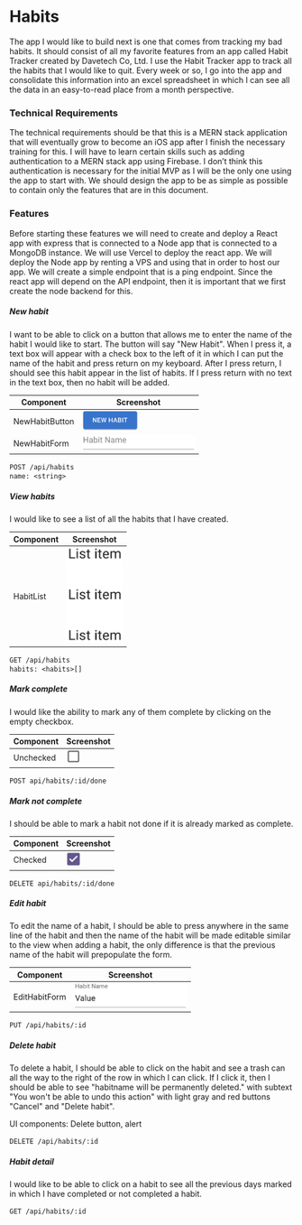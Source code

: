 # Habits 

The app I would like to build next is one that comes from tracking my bad habits. It should consist of all my favorite features from an app called Habit Tracker created by Davetech Co, Ltd. I use the Habit Tracker app to track all the habits that I would like to quit. Every week or so, I go into the app and consolidate this information into an excel spreadsheet in which I can see all the data in an easy-to-read place from a month perspective.

### Technical Requirements

The technical requirements should be that this is a MERN stack application that will eventually grow to become an iOS app after I finish the necessary training for this. I will have to learn certain skills such as adding authentication to a MERN stack app using Firebase. I don’t think this authentication is necessary for the initial MVP as I will be the only one using the app to start with. We should design the app to be as simple as possible to contain only the features that are in this document.

### Features

Before starting these features we will need to create and deploy a React app with express that is connected to a Node app that is connected to a MongoDB instance. We will use Vercel to deploy the react app. We will deploy the Node app by renting a VPS and using that in order to host our app. We will create a simple endpoint that is a ping endpoint. Since the react app will depend on the API endpoint, then it is important that we first create the node backend for this. 

##### New habit
I want to be able to click on a button that allows me to enter the name of the habit I would like to start. The button will say "New Habit". When I press it, a text box will appear with a check box to the left of it in which I can put the name of the habit and press return on my keyboard. After I press return, I should see this habit appear in the list of habits. If I press return with no text in the text box, then no habit will be added.

| Component | Screenshot |
|----------|----------|
| NewHabitButton    | <img src="png/new-habit-button.png" alt="drawing" width="100"> |
| NewHabitForm   | <img src="png/new-habit-form.png" alt="drawing" width="200"/>    |

```
POST /api/habits
name: <string> 
```

##### View habits
I would like to see a list of all the habits that I have created.

| Component | Screenshot |
|----------|----------|
| HabitList    | <img src="png/habit-list.png" alt="drawing" width="100"> |
```
GET /api/habits
habits: <habits>[]
```

##### Mark complete
I would like the ability to mark any of them complete by clicking on the empty checkbox.

| Component | Screenshot |
|----------|----------|
| Unchecked    | <img src="png/unchecked.png" alt="drawing" width="25"> |
```
POST api/habits/:id/done
```

##### Mark not complete
I should be able to mark a habit not done if it is already marked as complete.

| Component | Screenshot |
|----------|----------|
| Checked    | <img src="png/checked.png" alt="drawing" width="25"> |
```
DELETE api/habits/:id/done
```

##### Edit habit
To edit the name of a habit, I should be able to press anywhere in the same line of the habit and then the name of the habit will be made editable similar to the view when adding a habit, the only difference is that the previous name of the habit will prepopulate the form.

| Component | Screenshot |
|----------|----------|
| EditHabitForm    | <img src="png/edit-habit-form.png" alt="drawing" width="200"> |

```
PUT /api/habits/:id
```

##### Delete habit
To delete a habit, I should be able to click on the habit and see a trash can all the way to the right of the row in which I can click. If I click it, then I should be able to see "habitname will be permanently deleted." with subtext "You won't be able to undo this action" with light gray and red buttons  "Cancel" and "Delete habit".

UI components: Delete button, alert 
```
DELETE /api/habits/:id
```

##### Habit detail
I would like to be able to click on a habit to see all the previous days marked in which I have completed or not completed a habit.

```
GET /api/habits/:id
```

